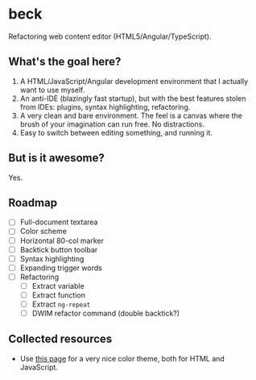 # beck

Refactoring web content editor (HTML5/Angular/TypeScript).

## What's the goal here?

1. A HTML/JavaScript/Angular development environment that I actually want to
   use myself.
2. An anti-IDE (blazingly fast startup), but with the best features stolen
   from IDEs: plugins, syntax highlighting, refactoring.
3. A very clean and bare environment. The feel is a canvas where the brush
   of your imagination can run free. No distractions.
4. Easy to switch between editing something, and running it.

## But is it awesome?

Yes.

## Roadmap

- [ ] Full-document textarea
- [ ] Color scheme
- [ ] Horizontal 80-col marker
- [ ] Backtick button toolbar
- [ ] Syntax highlighting
- [ ] Expanding trigger words
- [ ] Refactoring
    - [ ] Extract variable
    - [ ] Extract function
    - [ ] Extract `ng-repeat`
    - [ ] DWIM refactor command (double backtick?)

## Collected resources

* Use [this
  page](http://scotch.io/tutorials/javascript/angularjs-multi-step-form-using-ui-router)
  for a very nice color theme, both for HTML and JavaScript.
